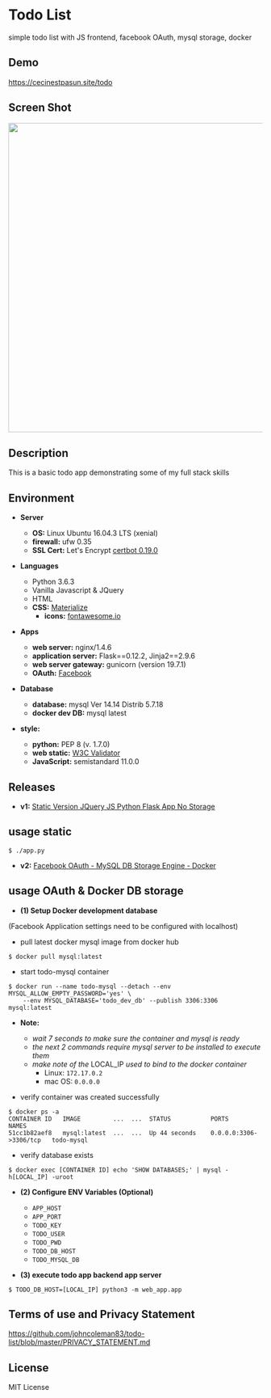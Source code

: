 # Todo List

simple todo list with JS frontend, facebook OAuth, mysql storage, docker

## Demo

https://cecinestpasun.site/todo

## Screen Shot

<img src="https://raw.githubusercontent.com/johncoleman83/todo-list/master/screen-shot.png" width="612" height=auto />

## Description

This is a basic todo app demonstrating some of my full stack skills

## Environment

* __Server__
  * __OS:__ Linux Ubuntu 16.04.3 LTS (xenial)
  * __firewall:__ ufw 0.35
  * __SSL Cert:__ Let's Encrypt [certbot 0.19.0](https://www.digitalocean.com/community/tutorials/how-to-secure-nginx-with-let-s-encrypt-on-ubuntu-16-04)

* __Languages__
  * Python 3.6.3
  * Vanilla Javascript & JQuery
  * HTML
  * __CSS:__ [Materialize](http://materializecss.com/)
    * __icons:__ [fontawesome.io](http://fontawesome.io/)

* __Apps__
  * __web server:__ nginx/1.4.6
  * __application server:__ Flask==0.12.2, Jinja2==2.9.6
  * __web server gateway:__ gunicorn (version 19.7.1)
  * __OAuth:__ [Facebook](https://developers.facebook.com/docs/facebook-login/web)

* __Database__
  * __database:__ mysql Ver 14.14 Distrib 5.7.18
  * __docker dev DB:__ mysql latest

* __style:__
  * __python:__ PEP 8 (v. 1.7.0)
  * __web static:__ [W3C Validator](https://validator.w3.org/)
  * __JavaScript:__ semistandard 11.0.0

## Releases

* __v1:__ [Static Version JQuery JS Python Flask App No Storage](https://github.com/johncoleman83/todo-list/releases/tag/v1)

## usage static

```
$ ./app.py
```

* __v2:__ [Facebook OAuth - MySQL DB Storage Engine - Docker](https://github.com/johncoleman83/todo-list/releases/tag/v2)

## usage OAuth & Docker DB storage

* __(1) Setup Docker development database__

(Facebook Application settings need to be configured with localhost)
  * pull latest docker mysql image from docker hub

```
$ docker pull mysql:latest
```

  * start todo-mysql container

```
$ docker run --name todo-mysql --detach --env MYSQL_ALLOW_EMPTY_PASSWORD='yes' \
	--env MYSQL_DATABASE='todo_dev_db' --publish 3306:3306 mysql:latest
```

  * __Note:__

    * *wait 7 seconds to make sure the container and mysql is ready*
    * *the next 2 commands require mysql server to be installed to execute them*
    * *make note of the* LOCAL_IP *used to bind to the docker container*
      * Linux: `172.17.0.2`
	  * mac OS: `0.0.0.0`

  * verify container was created successfully

```
$ docker ps -a
CONTAINER ID   IMAGE         ...  ...  STATUS           PORTS                    NAMES
51cc1b82aef8   mysql:latest  ...  ...  Up 44 seconds    0.0.0.0:3306->3306/tcp   todo-mysql
```

  * verify database exists

```
$ docker exec [CONTAINER ID] echo 'SHOW DATABASES;' | mysql -h[LOCAL_IP] -uroot
```

* __(2) Configure ENV Variables (Optional)__
  * `APP_HOST`
  * `APP_PORT`
  * `TODO_KEY`
  * `TODO_USER`
  * `TODO_PWD`
  * `TODO_DB_HOST`
  * `TODO_MYSQL_DB`

* __(3) execute todo app backend app server__

```
$ TODO_DB_HOST=[LOCAL_IP] python3 -m web_app.app
```

## Terms of use and Privacy Statement

https://github.com/johncoleman83/todo-list/blob/master/PRIVACY_STATEMENT.md

## License

MIT License
